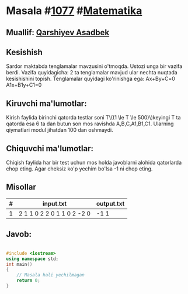 
<h1>Masala #<a href="https://robocontest.uz/tasks/1077">1077</a> #<a href="https://robocontest.uz/tasks?category=7">Matematika</a></h1>
<h2> Muallif: <a href="https://robocontest.uz/profile/asadbek">Qarshiyev Asadbek</a></h2>
<h2>Kesishish</h2>
<p>Sardor maktabda tenglamalar mavzusini o'tmoqda. Ustozi unga bir vazifa berdi. Vazifa quyidagicha: 2 ta tenglamalar mavjud ular nechta nuqtada kesishishini topish.
Tenglamalar quyidagi ko'rinishga ega:
Ax+By+C=0
A1x+B1y+C1=0</p>
<h2>Kiruvchi ma'lumotlar:</h2>
<p>Kirish faylida birinchi qatorda testlar soni T\((1 \le T \le 500)\)keyingi T ta qatorda esa 6 ta dan butun son mos ravishda A,B,C,A1,B1,C1. Ularning qiymatlari modul jihatdan 100 dan oshmaydi.</p>
<h2>Chiquvchi ma'lumotlar:</h2>
<p>Chiqish faylida har bir test uchun mos holda javoblarni alohida qatorlarda chop eting. Agar cheksiz ko'p yechim bo'lsa -1 ni chop eting.</p>
<h2>Misollar</h2>
<table>
    <thead>
        <tr>
            <th>#</th>
            <th>input.txt</th>
            <th>output.txt</th>
        </tr>
    </thead>
    <tbody>
            <tr>
                <td>1</td>
                <td>2
1 1 0 2 2 0
1 1 0 2 -2 0</td>
                <td>-1
1</td>
            </tr>
    </tbody>
    </table>
    
<h2>Javob:</h2>

######
```cpp
#include <iostream>
using namespace std;
int main()
{
    // Masala hali yechilmagan
    return 0;
}
```
